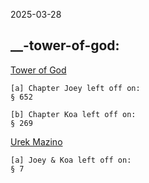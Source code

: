 2025-03-28

__-tower-of-god:
----------------
[Tower of God](https://www.mangaread.org/manga/tower-of-god-manhwa/)
    
    [a] Chapter Joey left off on:
    § 652
    
    [b] Chapter Koa left off on:
    § 269

[Urek Mazino](https://mangabuddy.com/tower-of-god-urek-mazino)

    [a] Joey & Koa left off on:
    § 7 
